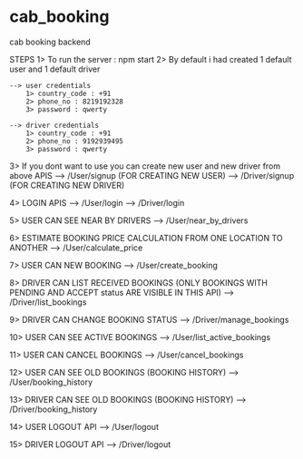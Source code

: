 # cab_booking
cab booking backend

STEPS
1> To run the server : npm start
2> By default i had created 1 default user and 1 default driver

    --> user credentials
        1> country_code : +91
        2> phone_no : 8219192328
        3> password : qwerty

    --> driver credentials
        1> country_code : +91
        2> phone_no : 9192939495
        3> password : qwerty
    
3> If you dont want to use you can create new user and new driver from above APIS
    --> /User/signup     (FOR CREATING NEW USER)
    --> /Driver/signup   (FOR CREATING NEW DRIVER)

4> LOGIN APIS
    --> /User/login
    --> /Driver/login

5> USER CAN SEE NEAR BY DRIVERS
    --> /User/near_by_drivers

6> ESTIMATE BOOKING PRICE CALCULATION FROM ONE LOCATION TO ANOTHER
    --> /User/calculate_price

7> USER CAN NEW BOOKING
    --> /User/create_booking

8> DRIVER CAN LIST RECEIVED BOOKINGS (ONLY BOOKINGS WITH PENDING AND ACCEPT status ARE VISIBLE IN THIS API)
    --> /Driver/list_bookings

9> DRIVER CAN CHANGE BOOKING STATUS 
    --> /Driver/manage_bookings

10> USER CAN SEE ACTIVE BOOKINGS 
    --> /User/list_active_bookings

11> USER CAN CANCEL BOOKINGS
    --> /User/cancel_bookings

12> USER CAN SEE OLD BOOKINGS (BOOKING HISTORY)
    --> /User/booking_history

13> DRIVER CAN SEE OLD BOOKINGS (BOOKING HISTORY)
    --> /Driver/booking_history

14> USER LOGOUT API
    --> /User/logout

15> DRIVER LOGOUT API
    --> /Driver/logout